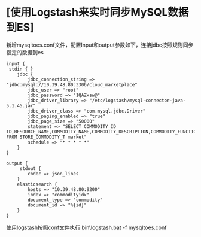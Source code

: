 # [使用Logstash来实时同步MySQL数据到ES]
新增mysqltoes.conf文件，配置Input和output参数如下，连接jdbc按照规则同步指定的数据到es
```
input {
 stdin { }
    jdbc {
        jdbc_connection_string => "jdbc:mysql://10.39.48.80:3306/cloud_marketplace"
        jdbc_user => "root"
        jdbc_password => "1QAZxsw@"
        jdbc_driver_library => "/etc/logstash/mysql-connector-java-5.1.45.jar"
        jdbc_driver_class => "com.mysql.jdbc.Driver" 
        jdbc_paging_enabled => "true"
        jdbc_page_size => "50000"
        statement => "SELECT COMMODITY_ID ID,RESOURCE_NAME,COMMODITY_NAME,COMMODITY_DESCRIPTION,COMMODITY_FUNCTION,COMMODITY_ADVANTAGE FROM STORE_COMMODITY_T market"
        schedule => "* * * * *"
    }
}
  
output {
     stdout {
        codec => json_lines
    }
    elasticsearch {
        hosts => "10.39.48.80:9200"
        index => "commodityidx"
        document_type => "commodity"
        document_id => "%{id}"
    }
}
```
使用logstash按照conf文件执行 bin\logstash.bat -f mysqltoes.conf
